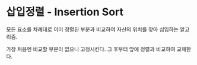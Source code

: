 # 삽입정렬 - Insertion Sort

모든 요소를 차례대로 이미 정렬된 부분과 비교하여 자신의 위치를 찾아 십입하는 알고리즘.

가장 처음엔 비교할 부분이 없으니 고정시킨다. 그 후부터 앞에 정렬과 비교하여 교체한다.